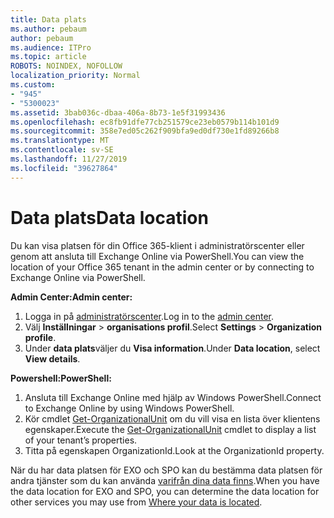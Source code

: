 ```yaml
---
title: Data plats
ms.author: pebaum
author: pebaum
ms.audience: ITPro
ms.topic: article
ROBOTS: NOINDEX, NOFOLLOW
localization_priority: Normal
ms.custom:
- "945"
- "5300023"
ms.assetid: 3bab036c-dbaa-406a-8b73-1e5f31993436
ms.openlocfilehash: ec8fb91dfe77cb251579ce23eb0579b114b101d9
ms.sourcegitcommit: 358e7ed05c262f909bfa9ed0df730e1fd89266b8
ms.translationtype: MT
ms.contentlocale: sv-SE
ms.lasthandoff: 11/27/2019
ms.locfileid: "39627864"
---
```

# <a name="data-location"></a><span data-ttu-id="26990-102">Data plats</span><span class="sxs-lookup"><span data-stu-id="26990-102">Data location</span></span>

<span data-ttu-id="26990-103">Du kan visa platsen för din Office 365-klient i administratörscenter eller genom att ansluta till Exchange Online via PowerShell.</span><span class="sxs-lookup"><span data-stu-id="26990-103">You can view the location of your Office 365 tenant in the admin center or by connecting to Exchange Online via PowerShell.</span></span>


<span data-ttu-id="26990-104">**Admin Center:**</span><span class="sxs-lookup"><span data-stu-id="26990-104">**Admin center:**</span></span>
1. <span data-ttu-id="26990-105">Logga in på [administratörscenter](https://admin.microsoft.com/Adminportal/Home).</span><span class="sxs-lookup"><span data-stu-id="26990-105">Log in to the [admin center](https://admin.microsoft.com/Adminportal/Home).</span></span>
2. <span data-ttu-id="26990-106">Välj **Inställningar** > **organisations profil**.</span><span class="sxs-lookup"><span data-stu-id="26990-106">Select **Settings** > **Organization profile**.</span></span>
3. <span data-ttu-id="26990-107">Under **data plats**väljer du **Visa information**.</span><span class="sxs-lookup"><span data-stu-id="26990-107">Under **Data location**, select **View details**.</span></span>


<span data-ttu-id="26990-108">**Powershell:**</span><span class="sxs-lookup"><span data-stu-id="26990-108">**PowerShell:**</span></span>
1. <span data-ttu-id="26990-109">Ansluta till Exchange Online med hjälp av Windows PowerShell.</span><span class="sxs-lookup"><span data-stu-id="26990-109">Connect to Exchange Online by using Windows PowerShell.</span></span>
2. <span data-ttu-id="26990-110">Kör cmdlet [Get-OrganizationalUnit](https://docs.microsoft.com/powershell/module/exchange/active-directory/get-organizationalunit) om du vill visa en lista över klientens egenskaper.</span><span class="sxs-lookup"><span data-stu-id="26990-110">Execute the [Get-OrganizationalUnit](https://docs.microsoft.com/powershell/module/exchange/active-directory/get-organizationalunit) cmdlet to display a list of your tenant’s properties.</span></span> 
3. <span data-ttu-id="26990-111">Titta på egenskapen OrganizationId.</span><span class="sxs-lookup"><span data-stu-id="26990-111">Look at the OrganizationId property.</span></span>

<span data-ttu-id="26990-112">När du har data platsen för EXO och SPO kan du bestämma data platsen för andra tjänster som du kan använda [varifrån dina data finns](https://products.office.com/where-is-your-data-located).</span><span class="sxs-lookup"><span data-stu-id="26990-112">When you have the data location for EXO and SPO, you can determine the data location for other services you may use from [Where your data is located](https://products.office.com/where-is-your-data-located).</span></span>